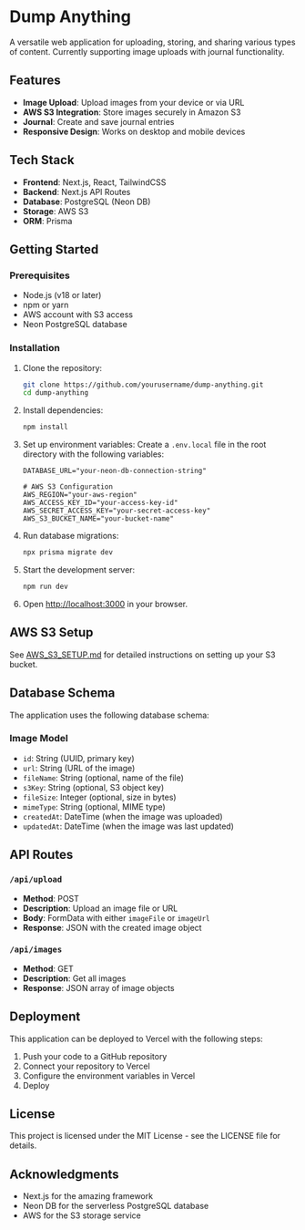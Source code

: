# Dump Anything

A versatile web application for uploading, storing, and sharing various types of content. Currently supporting image uploads with journal functionality.

## Features

- **Image Upload**: Upload images from your device or via URL
- **AWS S3 Integration**: Store images securely in Amazon S3
- **Journal**: Create and save journal entries
- **Responsive Design**: Works on desktop and mobile devices

## Tech Stack

- **Frontend**: Next.js, React, TailwindCSS
- **Backend**: Next.js API Routes
- **Database**: PostgreSQL (Neon DB)
- **Storage**: AWS S3
- **ORM**: Prisma

## Getting Started

### Prerequisites

- Node.js (v18 or later)
- npm or yarn
- AWS account with S3 access
- Neon PostgreSQL database

### Installation

1. Clone the repository:
   ```bash
   git clone https://github.com/yourusername/dump-anything.git
   cd dump-anything
   ```

2. Install dependencies:
   ```bash
   npm install
   ```

3. Set up environment variables:
   Create a `.env.local` file in the root directory with the following variables:
   ```
   DATABASE_URL="your-neon-db-connection-string"
   
   # AWS S3 Configuration
   AWS_REGION="your-aws-region"
   AWS_ACCESS_KEY_ID="your-access-key-id"
   AWS_SECRET_ACCESS_KEY="your-secret-access-key"
   AWS_S3_BUCKET_NAME="your-bucket-name"
   ```

4. Run database migrations:
   ```bash
   npx prisma migrate dev
   ```

5. Start the development server:
   ```bash
   npm run dev
   ```

6. Open [http://localhost:3000](http://localhost:3000) in your browser.

## AWS S3 Setup

See [AWS_S3_SETUP.md](AWS_S3_SETUP.md) for detailed instructions on setting up your S3 bucket.

## Database Schema

The application uses the following database schema:

### Image Model
- `id`: String (UUID, primary key)
- `url`: String (URL of the image)
- `fileName`: String (optional, name of the file)
- `s3Key`: String (optional, S3 object key)
- `fileSize`: Integer (optional, size in bytes)
- `mimeType`: String (optional, MIME type)
- `createdAt`: DateTime (when the image was uploaded)
- `updatedAt`: DateTime (when the image was last updated)

## API Routes

### `/api/upload`
- **Method**: POST
- **Description**: Upload an image file or URL
- **Body**: FormData with either `imageFile` or `imageUrl`
- **Response**: JSON with the created image object

### `/api/images`
- **Method**: GET
- **Description**: Get all images
- **Response**: JSON array of image objects

## Deployment

This application can be deployed to Vercel with the following steps:

1. Push your code to a GitHub repository
2. Connect your repository to Vercel
3. Configure the environment variables in Vercel
4. Deploy

## License

This project is licensed under the MIT License - see the LICENSE file for details.

## Acknowledgments

- Next.js for the amazing framework
- Neon DB for the serverless PostgreSQL database
- AWS for the S3 storage service

